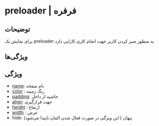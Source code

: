 # preloader | فرفره 

## توضیحات 

برای نمایش یک preloader به منظور صبر کردن کاربر جهت انجام کاری کارایی دارد

## ویژگی‌ها 


## ویژگی
-  [name](/fa/properties/name.md): نام صفحه
- [color](/fa/properties/color.md) : رنگ زمینه
- [padding](/fa/properties/padding.md): حاشیه از داخل
- [align](/fa/properties/align.md): جهت قرارگیری
- [height](/fa/properties/height.md) : ارتفاع
- [width](/fa/properties/width.md) : عرض
- hide: پنهان ( این ویژگی در صورت فعال شدن المان ناپیدا می‌شود)
